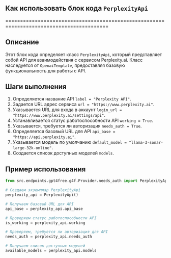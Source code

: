 ## Как использовать блок кода `PerplexityApi`
=========================================================================================

Описание
-------------------------
Этот блок кода определяет класс `PerplexityApi`, который представляет собой API для взаимодействия с сервисом Perplexity.ai.  Класс наследуется от `OpenaiTemplate`, предоставляя базовую функциональность для работы с API.

Шаги выполнения
-------------------------
1. Определяется название API `label = "Perplexity API"`.
2. Задается URL адрес сервиса `url = "https://www.perplexity.ai"`.
3. Указывается URL для входа в аккаунт `login_url = "https://www.perplexity.ai/settings/api"`.
4. Устанавливается статус работоспособности API `working = True`.
5. Указывается, требуется ли авторизация `needs_auth = True`.
6. Определяется базовый URL для API `api_base = "https://api.perplexity.ai"`.
7. Указывается модель по умолчанию `default_model = "llama-3-sonar-large-32k-online"`.
8. Создается список доступных моделей `models`.

Пример использования
-------------------------

```python
from src.endpoints.gpt4free.g4f.Provider.needs_auth import PerplexityApi

# Создаем экземпляр PerplexityApi
perplexity_api = PerplexityApi()

# Получаем базовый URL для API
api_base = perplexity_api.api_base

# Проверяем статус работоспособности API
is_working = perplexity_api.working

# Проверяем, требуется ли авторизация для API
needs_auth = perplexity_api.needs_auth

# Получаем список доступных моделей
available_models = perplexity_api.models
```